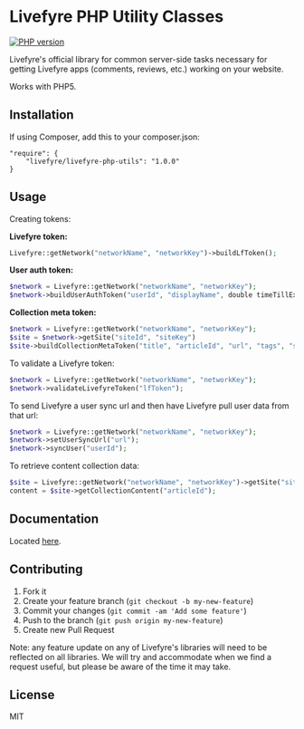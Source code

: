 # Livefyre PHP Utility Classes
[![PHP version](https://badge.fury.io/ph/Livefyre%2Flivefyre-php-utils.png)](http://badge.fury.io/ph/Livefyre%2Flivefyre-php-utils)

Livefyre's official library for common server-side tasks necessary for getting Livefyre apps (comments, reviews, etc.) working on your website.

Works with PHP5.

## Installation

If using Composer, add this to your composer.json:

	"require": {
        "livefyre/livefyre-php-utils": "1.0.0"
    }

## Usage

Creating tokens:

**Livefyre token:**

```php
Livefyre::getNetwork("networkName", "networkKey")->buildLfToken();
```

**User auth token:**

```php
$network = Livefyre::getNetwork("networkName", "networkKey");
$network->buildUserAuthToken("userId", "displayName", double timeTillExpire);
```

**Collection meta token:**

```php
$network = Livefyre::getNetwork("networkName", "networkKey");
$site = $network->getSite("siteId", "siteKey")
$site->buildCollectionMetaToken("title", "articleId", "url", "tags", "stream");
```

To validate a Livefyre token:

```php
$network = Livefyre::getNetwork("networkName", "networkKey");
$network->validateLivefyreToken("lfToken");
```

To send Livefyre a user sync url and then have Livefyre pull user data from that url:

```php
$network = Livefyre::getNetwork("networkName", "networkKey");
$network->setUserSyncUrl("url");
$network->syncUser("userId");
```

To retrieve content collection data:

```php
$site = Livefyre::getNetwork("networkName", "networkKey")->getSite("siteId", "siteSecret");
content = $site->getCollectionContent("articleId");
```

## Documentation

Located [here](http://answers.livefyre.com/libraries).

## Contributing

1. Fork it
2. Create your feature branch (`git checkout -b my-new-feature`)
3. Commit your changes (`git commit -am 'Add some feature'`)
4. Push to the branch (`git push origin my-new-feature`)
5. Create new Pull Request

Note: any feature update on any of Livefyre's libraries will need to be reflected on all libraries. We will try and accommodate when we find a request useful, but please be aware of the time it may take.

## License

MIT